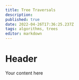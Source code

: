 ```yaml
---
title: Tree Traversals
description: 
published: true
date: 2022-04-26T17:36:25.237Z
tags: algorithms, trees
editor: markdown
---
```


# Header
Your content here